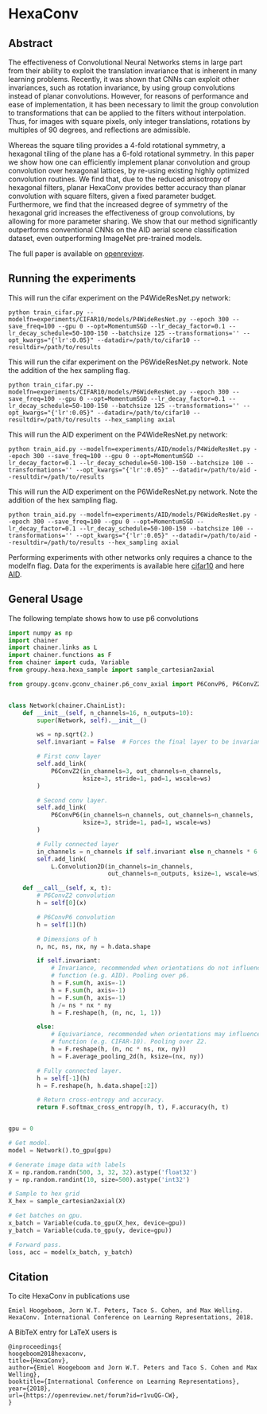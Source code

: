 # HexaConv

## Abstract
The effectiveness of Convolutional Neural Networks stems in large part from their ability to exploit the translation invariance that is inherent in many learning problems. Recently, it was shown that CNNs can exploit other invariances, such as rotation invariance, by using group convolutions instead of planar convolutions. However, for reasons of performance and ease of implementation, it has been necessary to limit the group convolution to transformations that can be applied to the filters without interpolation. Thus, for images with square pixels, only integer translations, rotations by multiples of 90 degrees, and reflections are admissible.

Whereas the square tiling provides a 4-fold rotational symmetry, a hexagonal tiling of the plane has a 6-fold rotational symmetry. In this paper we show how one can efficiently implement planar convolution and group convolution over hexagonal lattices, by re-using existing highly optimized convolution routines. We find that, due to the reduced anisotropy of hexagonal filters, planar HexaConv provides better accuracy than planar convolution with square filters, given a fixed parameter budget. Furthermore, we find that the increased degree of symmetry of the hexagonal grid increases the effectiveness of group convolutions, by allowing for more parameter sharing. We show that our method significantly outperforms conventional CNNs on the AID aerial scene classification dataset, even outperforming ImageNet pre-trained models.

The full paper is available on [openreview](https://openreview.net/forum?id=r1vuQG-CW).

## Running the experiments
This will run the cifar experiment on the P4WideResNet.py network:

    python train_cifar.py --modelfn=experiments/CIFAR10/models/P4WideResNet.py --epoch 300 --save_freq=100 --gpu 0 --opt=MomentumSGD --lr_decay_factor=0.1 --lr_decay_schedule=50-100-150 --batchsize 125 --transformations='' --opt_kwargs="{'lr':0.05}" --datadir=/path/to/cifar10 --resultdir=/path/to/results
    

This will run the cifar experiment on the P6WideResNet.py network. Note the addition of the hex sampling flag.

    python train_cifar.py --modelfn=experiments/CIFAR10/models/P6WideResNet.py --epoch 300 --save_freq=100 --gpu 0 --opt=MomentumSGD --lr_decay_factor=0.1 --lr_decay_schedule=50-100-150 --batchsize 125 --transformations='' --opt_kwargs="{'lr':0.05}" --datadir=/path/to/cifar10 --resultdir=/path/to/results --hex_sampling axial
    
This will run the AID experiment on the P4WideResNet.py network:

    python train_aid.py --modelfn=experiments/AID/models/P4WideResNet.py --epoch 300 --save_freq=100 --gpu 0 --opt=MomentumSGD --lr_decay_factor=0.1 --lr_decay_schedule=50-100-150 --batchsize 100 --transformations='' --opt_kwargs="{'lr':0.05}" --datadir=/path/to/aid --resultdir=/path/to/results
    

This will run the AID experiment on the P6WideResNet.py network. Note the addition of the hex sampling flag.

    python train_aid.py --modelfn=experiments/AID/models/P6WideResNet.py --epoch 300 --save_freq=100 --gpu 0 --opt=MomentumSGD --lr_decay_factor=0.1 --lr_decay_schedule=50-100-150 --batchsize 100 --transformations='' --opt_kwargs="{'lr':0.05}" --datadir=/path/to/aid --resultdir=/path/to/results --hex_sampling axial

Performing experiments with other networks only requires a chance to the modelfn flag. Data for the experiments is available here [cifar10](https://www.cs.toronto.edu/~kriz/cifar.html) and here [AID](http://www.lmars.whu.edu.cn/xia/AID-project.html).

## General Usage
The following template shows how to use p6 convolutions
```python
import numpy as np
import chainer
import chainer.links as L
import chainer.functions as F
from chainer import cuda, Variable
from groupy.hexa.hexa_sample import sample_cartesian2axial

from groupy.gconv.gconv_chainer.p6_conv_axial import P6ConvP6, P6ConvZ2


class Network(chainer.ChainList):
    def __init__(self, n_channels=16, n_outputs=10):
        super(Network, self).__init__()

        ws = np.sqrt(2.)
        self.invariant = False  # Forces the final layer to be invariant

        # First conv layer
        self.add_link(
            P6ConvZ2(in_channels=3, out_channels=n_channels,
                     ksize=3, stride=1, pad=1, wscale=ws)
        )

        # Second conv layer.
        self.add_link(
            P6ConvP6(in_channels=n_channels, out_channels=n_channels,
                     ksize=3, stride=1, pad=1, wscale=ws)
        )

        # Fully connected layer
        in_channels = n_channels if self.invariant else n_channels * 6
        self.add_link(
            L.Convolution2D(in_channels=in_channels,
                            out_channels=n_outputs, ksize=1, wscale=ws))

    def __call__(self, x, t):
        # P6ConvZ2 convolution
        h = self[0](x)

        # P6ConvP6 convolution
        h = self[1](h)

        # Dimensions of h
        n, nc, ns, nx, ny = h.data.shape

        if self.invariant:
            # Invariance, recommended when orientations do not influence label
            # function (e.g. AID). Pooling over p6.
            h = F.sum(h, axis=-1)
            h = F.sum(h, axis=-1)
            h = F.sum(h, axis=-1)
            h /= ns * nx * ny
            h = F.reshape(h, (n, nc, 1, 1))

        else:
            # Equivariance, recommended when orientations may influence label
            # function (e.g. CIFAR-10). Pooling over Z2.
            h = F.reshape(h, (n, nc * ns, nx, ny))
            h = F.average_pooling_2d(h, ksize=(nx, ny))

        # Fully connected layer.
        h = self[-1](h)
        h = F.reshape(h, h.data.shape[:2])

        # Return cross-entropy and accuracy.
        return F.softmax_cross_entropy(h, t), F.accuracy(h, t)


gpu = 0

# Get model.
model = Network().to_gpu(gpu)

# Generate image data with labels
X = np.random.randn(500, 3, 32, 32).astype('float32')
y = np.random.randint(10, size=500).astype('int32')

# Sample to hex grid
X_hex = sample_cartesian2axial(X)

# Get batches on gpu.
x_batch = Variable(cuda.to_gpu(X_hex, device=gpu))
y_batch = Variable(cuda.to_gpu(y, device=gpu))

# Forward pass.
loss, acc = model(x_batch, y_batch)

```

## Citation
To cite HexaConv in publications use

    Emiel Hoogeboom, Jorn W.T. Peters, Taco S. Cohen, and Max Welling. HexaConv. International Conference on Learning Representations, 2018.

A BibTeX entry for LaTeX users is

```
@inproceedings{
hoogeboom2018hexaconv,
title={HexaConv},
author={Emiel Hoogeboom and Jorn W.T. Peters and Taco S. Cohen and Max Welling},
booktitle={International Conference on Learning Representations},
year={2018},
url={https://openreview.net/forum?id=r1vuQG-CW},
}
```
